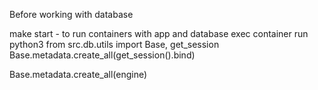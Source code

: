 Before working with database

make start - to run containers with app and database
exec container
run python3
from src.db.utils import Base, get_session
Base.metadata.create_all(get_session().bind)


Base.metadata.create_all(engine)

